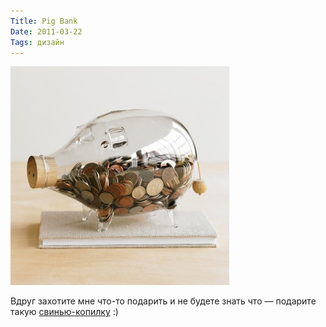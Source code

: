 ```yaml
---
Title: Pig Bank
Date: 2011-03-22
Tags: дизайн
---
```


![Pig Bank](images/pig_bank.jpg)

Вдруг захотите мне что-то подарить и не будете знать что — подарите такую [свинью-копилку](http://www.vivaterra.com/glass-piggy-bank.html?green=16171891801) :)